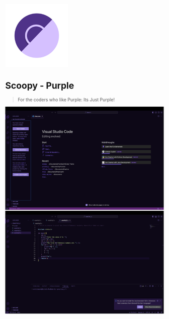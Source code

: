 
<img src="https://github.com/ArchitAnant/Scoopy-Purple/blob/main/asset/icon.png" alt="Image" width="200" height="200">

# Scoopy - Purple

> For the coders who like Purple: Its Just Purple!

<!-- Show a picture -->
![Img1](https://github.com/ArchitAnant/Scoopy-Purple/blob/main/asset/ss1.png)
![Img2](https://github.com/ArchitAnant/Scoopy-Purple/blob/main/asset/ss2.png)
